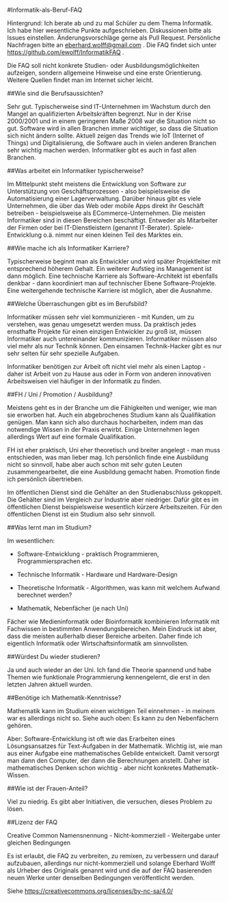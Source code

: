 #Informatik-als-Beruf-FAQ

Hintergrund: Ich berate ab und zu mal Schüler zu dem Thema Informatik. Ich habe hier wesentliche Punkte aufgeschrieben. Diskussionen bitte als Issues einstellen. Änderungsvorschläge gerne als Pull Request. Persönliche Nachfragen bitte an eberhard.wolff@gmail.com . Die FAQ findet sich unter https://github.com/ewolff/InformatikFAQ .

Die FAQ soll nicht konkrete Studien- oder Ausbildungsmöglichkeiten aufzeigen, sondern allgemeine Hinweise und eine erste Orientierung. Weitere Quellen findet man im Internet sicher leicht.

##Wie sind die Berufsaussichten?

Sehr gut. Typischerweise sind IT-Unternehmen im Wachstum durch den Mangel an qualifizierten Arbeitskräften begrenzt. Nur in der Krise 2000/2001 und in einem geringeren Maße 2008 war die Situation nicht so gut. Software wird in allen Branchen immer wichtiger, so dass die Situation sich nicht ändern sollte. Aktuell zeigen das Trends wie IoT (Internet of Things) und Digitalisierung, die Software auch in vielen anderen Branchen sehr wichtig machen werden. Informatiker gibt es auch in fast allen Branchen.

##Was arbeitet ein Informatiker typischerweise?

Im Mittelpunkt steht meistens die Entwicklung von Software zur Unterstützung von Geschäftsprozessen - also beispielsweise die Automatisierung einer Lagerverwaltung. Darüber hinaus gibt es viele Unternehmen, die über das Web oder mobile Apps direkt ihr Geschäft betreiben - beispielsweise als ECommerce-Unternehmen. Die meisten Informatiker sind in diesen Bereichen beschäftigt. Entweder als Mitarbeiter der Firmen oder bei IT-Dienstleistern (genannt IT-Berater). Spiele-Entwicklung o.ä. nimmt nur einen kleinen Teil des Marktes ein.

##Wie mache ich als Informatiker Karriere?

Typischerweise beginnt man als Entwickler und wird später Projektleiter mit entsprechend höherem Gehalt. Ein weiterer Aufstieg ins Management ist dann möglich. Eine technische Karriere als Software-Architekt ist ebenfalls denkbar - dann koordiniert man auf technischer Ebene Software-Projekte. Eine weitergehende technische Karriere ist möglich, aber die Ausnahme.

##Welche Überraschungen gibt es im Berufsbild?

Informatiker müssen sehr viel kommunizieren - mit Kunden, um zu verstehen, was genau umgesetzt werden muss. Da praktisch jedes ernsthafte Projekte für einen einzigen Entwickler zu groß ist, müssen Informatiker auch untereinander kommunizieren. Informatiker müssen also viel mehr als nur Technik können. Den einsamen Technik-Hacker gibt es nur sehr selten für sehr spezielle Aufgaben.

Informatiker benötigen zur Arbeit oft nicht viel mehr als einen Laptop - daher ist Arbeit von zu Hause aus oder in Form von anderen innovativen Arbeitsweisen viel häufiger in der Informatik zu finden.

##FH / Uni / Promotion / Ausbildung?

Meistens geht es in der Branche um die Fähigkeiten und weniger, wie man sie erworben hat. Auch ein abgebrochenes Studium kann als Qualifikation genügen. Man kann sich also durchaus hocharbeiten, indem man das notwendige Wissen in der Praxis erwirbt. Einige Unternehmen legen allerdings Wert auf eine formale Qualifikation.

FH ist eher praktisch, Uni eher theoretisch und breiter angelegt - man muss entschieden, was man lieber mag. Ich persönlich finde eine Ausbildung nicht so sinnvoll, habe aber auch schon mit sehr guten Leuten zusammengearbeitet, die eine Ausbildung gemacht haben. Promotion finde ich persönlich übertrieben.

Im öffentlichen Dienst sind die Gehälter an den Studienabschluss gekoppelt. Die Gehälter sind im Vergleich zur Industrie aber niedriger. Dafür gibt es im öffentlichen Dienst beispielsweise wesentlich kürzere Arbeitszeiten. Für den öffentlichen Dienst ist ein Studium also sehr sinnvoll.

##Was lernt man im Studium?

Im wesentlichen:

* Software-Entwicklung - praktisch Programmieren, Programmiersprachen etc.

* Technische Informatik - Hardware und Hardware-Design

* Theoretische Informatik - Algorithmen, was kann mit welchem Aufwand berechnet werden?

* Mathematik, Nebenfächer (je nach Uni)

Fächer wie Medieninformatik oder Bioinformatik kombinieren Informatik mit Fachwissen in bestimmten Anwendungsbereichen. Mein Eindruck ist aber, dass die meisten außerhalb dieser Bereiche arbeiten. Daher finde ich eigentlich Informatik oder Wirtschaftsinformatik am sinnvollsten.

##Würdest Du wieder studieren?

Ja und auch wieder an der Uni. Ich fand die Theorie spannend und habe Themen wie funktionale Programmierung kennengelernt, die erst in den letzten Jahren aktuell wurden.

##Benötige ich Mathematik-Kenntnisse?

Mathematik kann im Studium einen wichtigen Teil einnehmen - in meinem war es allerdings nicht so. Siehe auch oben: Es kann zu den Nebenfächern gehören.

Aber: Software-Entwicklung ist oft wie das Erarbeiten eines Lösungsansatzes für Text-Aufgaben in der Mathematik. Wichtig ist, wie man aus einer Aufgabe eine mathematisches Gebilde entwickelt. Damit versorgt man dann den Computer, der dann die Berechnungen anstellt. Daher ist mathematisches Denken schon wichtig - aber nicht konkretes Mathematik-Wissen.

##Wie ist der Frauen-Anteil?

Viel zu niedrig. Es gibt aber Initiativen, die versuchen, dieses Problem zu lösen.

##Lizenz der FAQ

Creative Common Namensnennung - Nicht-kommerziell - Weitergabe unter gleichen Bedingungen

Es ist erlaubt, die FAQ zu verbreiten, zu remixen, zu verbessern und darauf aufzubauen, allerdings nur nicht-kommerziell und solange Eberhard Wolff als Urheber des Originals genannt wird und die auf der FAQ basierenden neuen Werke unter denselben Bedingungen veröffentlicht werden.

Siehe https://creativecommons.org/licenses/by-nc-sa/4.0/
